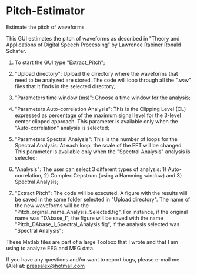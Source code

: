 # Pitch-Estimator
Estimate the pitch of waveforms

This GUI estimates the pitch of waveforms as described in "Theory and Applications of Digital Speech Processing" by Lawrence Rabiner Ronald Schafer.

1) To start the GUI type "Extract_Pitch";

2) "Upload directory": Upload the directory where the waveforms that need to be analyzed are stored. The code will loop through all the ".wav" files that it finds in the selected directory;

3) "Parameters time window (ms)": Choose a time window for the analysis;

4) "Parameters Auto-correlation Analysis": This is the Clipping Level (CL) expressed as percentage of the maximum signal level for the 3-level center clipped approach. This parameter is available only when the "Auto-correlation" analysis is selected;

5) "Parameters Spectral Analysis": This is the number of loops for the Spectral Analysis. At each loop, the scale of the FFT will be changed. This parameter is available only when the "Spectral Analysis" analysis is selected;

6) "Analysis": The user can select 3 different types of analysis: 1) Auto-correlation, 2) Complex Cepstrum (using a Hamming window) and 3) Spectral Analysis;

7) "Extract Pitch": The code will be executed. A figure with the results will be saved in the same folder selected in "Upload directory". The name of the new waveforms will be the "Pitch_orginal_name_Analysis_Selected.fig". For instance, if the original name was "DAbase_I", the figure will be saved with the name "Pitch_DAbase_I_Spectral_Analysis.fig", if the analysis selected was "Spectral Analysis";

These Matlab files are part of a large Toolbox that I wrote and that I am using to analyze EEG and MEG data.

If you have any questions and/or want to report bugs, please e-mail me (Ale) at: pressalex@hotmail.com

